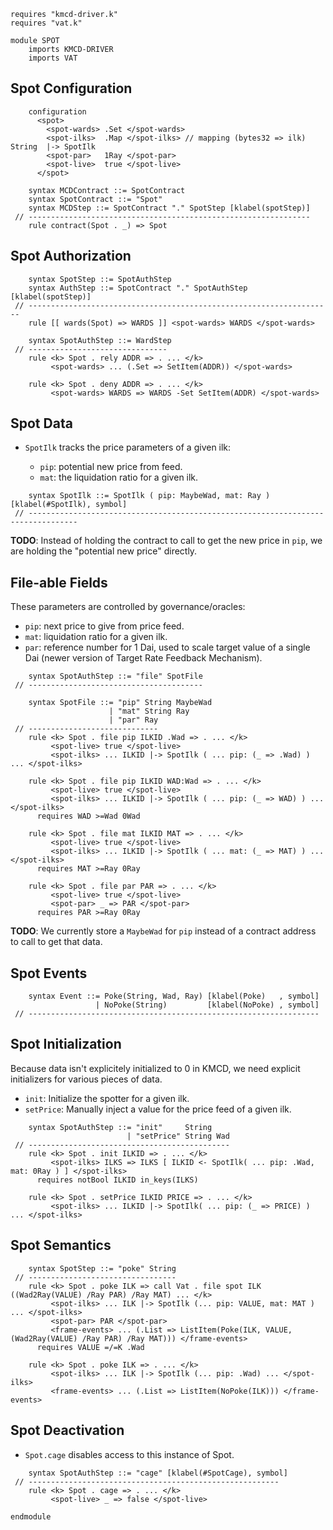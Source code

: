 ```k
requires "kmcd-driver.k"
requires "vat.k"

module SPOT
    imports KMCD-DRIVER
    imports VAT
```

Spot Configuration
------------------

```k
    configuration
      <spot>
        <spot-wards> .Set </spot-wards>
        <spot-ilks>  .Map </spot-ilks> // mapping (bytes32 => ilk)  String  |-> SpotIlk
        <spot-par>   1Ray </spot-par>
        <spot-live>  true </spot-live>
      </spot>
```

```k
    syntax MCDContract ::= SpotContract
    syntax SpotContract ::= "Spot"
    syntax MCDStep ::= SpotContract "." SpotStep [klabel(spotStep)]
 // ---------------------------------------------------------------
    rule contract(Spot . _) => Spot
```

Spot Authorization
------------------

```k
    syntax SpotStep ::= SpotAuthStep
    syntax AuthStep ::= SpotContract "." SpotAuthStep [klabel(spotStep)]
 // --------------------------------------------------------------------
    rule [[ wards(Spot) => WARDS ]] <spot-wards> WARDS </spot-wards>

    syntax SpotAuthStep ::= WardStep
 // -------------------------------
    rule <k> Spot . rely ADDR => . ... </k>
         <spot-wards> ... (.Set => SetItem(ADDR)) </spot-wards>

    rule <k> Spot . deny ADDR => . ... </k>
         <spot-wards> WARDS => WARDS -Set SetItem(ADDR) </spot-wards>
```

Spot Data
---------

-   `SpotIlk` tracks the price parameters of a given ilk:

    -   `pip`: potential new price from feed.
    -   `mat`: the liquidation ratio for a given ilk.

```k
    syntax SpotIlk ::= SpotIlk ( pip: MaybeWad, mat: Ray ) [klabel(#SpotIlk), symbol]
 // ---------------------------------------------------------------------------------
```

**TODO**: Instead of holding the contract to call to get the new price in `pip`, we are holding the "potential new price" directly.

File-able Fields
----------------

These parameters are controlled by governance/oracles:

-   `pip`: next price to give from price feed.
-   `mat`: liquidation ratio for a given ilk.
-   `par`: reference number for 1 Dai, used to scale target value of a single Dai (newer version of Target Rate Feedback Mechanism).

```k
    syntax SpotAuthStep ::= "file" SpotFile
 // ---------------------------------------

    syntax SpotFile ::= "pip" String MaybeWad
                      | "mat" String Ray
                      | "par" Ray
 // -----------------------------
    rule <k> Spot . file pip ILKID .Wad => . ... </k>
         <spot-live> true </spot-live>
         <spot-ilks> ... ILKID |-> SpotIlk ( ... pip: (_ => .Wad) ) ... </spot-ilks>

    rule <k> Spot . file pip ILKID WAD:Wad => . ... </k>
         <spot-live> true </spot-live>
         <spot-ilks> ... ILKID |-> SpotIlk ( ... pip: (_ => WAD) ) ... </spot-ilks>
      requires WAD >=Wad 0Wad

    rule <k> Spot . file mat ILKID MAT => . ... </k>
         <spot-live> true </spot-live>
         <spot-ilks> ... ILKID |-> SpotIlk ( ... mat: (_ => MAT) ) ... </spot-ilks>
      requires MAT >=Ray 0Ray

    rule <k> Spot . file par PAR => . ... </k>
         <spot-live> true </spot-live>
         <spot-par> _ => PAR </spot-par>
      requires PAR >=Ray 0Ray
```

**TODO**: We currently store a `MaybeWad` for `pip` instead of a contract address to call to get that data.

Spot Events
-----------

```k
    syntax Event ::= Poke(String, Wad, Ray) [klabel(Poke)   , symbol]
                   | NoPoke(String)         [klabel(NoPoke) , symbol]
 // -----------------------------------------------------------------
```

Spot Initialization
-------------------

Because data isn't explicitely initialized to 0 in KMCD, we need explicit initializers for various pieces of data.

-   `init`: Initialize the spotter for a given ilk.
-   `setPrice`: Manually inject a value for the price feed of a given ilk.

```k
    syntax SpotAuthStep ::= "init"     String
                          | "setPrice" String Wad
 // ---------------------------------------------
    rule <k> Spot . init ILKID => . ... </k>
         <spot-ilks> ILKS => ILKS [ ILKID <- SpotIlk( ... pip: .Wad, mat: 0Ray ) ] </spot-ilks>
      requires notBool ILKID in_keys(ILKS)

    rule <k> Spot . setPrice ILKID PRICE => . ... </k>
         <spot-ilks> ... ILKID |-> SpotIlk( ... pip: (_ => PRICE) ) ... </spot-ilks>
```

Spot Semantics
--------------

```k
    syntax SpotStep ::= "poke" String
 // ---------------------------------
    rule <k> Spot . poke ILK => call Vat . file spot ILK ((Wad2Ray(VALUE) /Ray PAR) /Ray MAT) ... </k>
         <spot-ilks> ... ILK |-> SpotIlk (... pip: VALUE, mat: MAT ) ... </spot-ilks>
         <spot-par> PAR </spot-par>
         <frame-events> ... (.List => ListItem(Poke(ILK, VALUE, (Wad2Ray(VALUE) /Ray PAR) /Ray MAT))) </frame-events>
      requires VALUE =/=K .Wad

    rule <k> Spot . poke ILK => . ... </k>
         <spot-ilks> ... ILK |-> SpotIlk (... pip: .Wad) ... </spot-ilks>
         <frame-events> ... (.List => ListItem(NoPoke(ILK))) </frame-events>
```
Spot Deactivation
-----------------

-   `Spot.cage` disables access to this instance of Spot.

```k
    syntax SpotAuthStep ::= "cage" [klabel(#SpotCage), symbol]
 // --------------------------------------------------------
    rule <k> Spot . cage => . ... </k>
         <spot-live> _ => false </spot-live>
```

```k
endmodule
```
